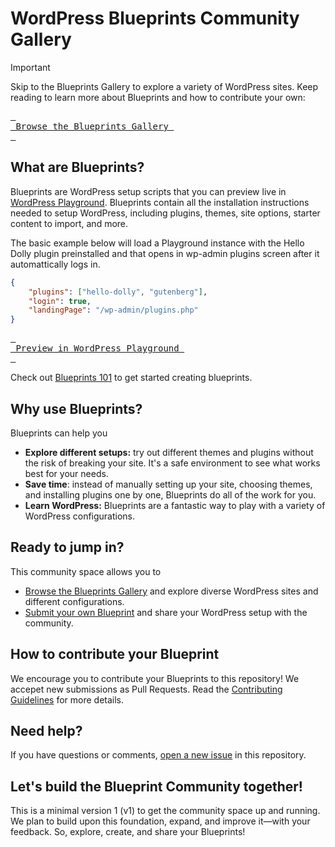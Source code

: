 # WordPress Blueprints Community Gallery

> [!IMPORTANT]  
> Skip to the Blueprints Gallery to explore a variety of WordPress sites. Keep reading to learn more about Blueprints and how to contribute your own:
> 
> [<kbd> <br> Browse the Blueprints Gallery <br> </kbd>](./GALLERY.md)

## What are Blueprints?

Blueprints are WordPress setup scripts that you can preview live in [WordPress Playground](https://w.org/playground). Blueprints contain all the installation instructions needed to setup WordPress, including plugins, themes, site options, starter content to import, and more.

The basic example below will load a Playground instance with the Hello Dolly plugin preinstalled and that opens in wp-admin plugins screen after it automattically logs in. 

```json
{
    "plugins": ["hello-dolly", "gutenberg"],
    "login": true,
    "landingPage": "/wp-admin/plugins.php"
}
```
[<kbd> <br> Preview in WordPress Playground <br> </kbd>](https://playground.wordpress.net/#%7B%22plugins%22:%5B%22hello-dolly%22,%22gutenberg%22%5D,%20%22login%22:%20true,%20%22landingPage%22:%20%22/wp-admin/plugins.php%22%20%7D)

Check out [Blueprints 101](./docs/index.md) to get started creating blueprints. 


## Why use Blueprints?

Blueprints can help you

- **Explore different setups:** try out different themes and plugins without the risk of breaking your site. It's a safe environment to see what works best for your needs.
- **Save time**: instead of manually setting up your site, choosing themes, and installing plugins one by one, Blueprints do all of the work for you.
- **Learn WordPress:** Blueprints are a fantastic way to play with a variety of WordPress configurations.

## Ready to jump in?

This community space allows you to

* [Browse the Blueprints Gallery](./GALLERY.md) and explore diverse WordPress sites and different configurations. 
* [Submit your own Blueprint](./CONTRIBUTING.md) and share your WordPress setup with the community.

## How to contribute your Blueprint

We encourage you to contribute your Blueprints to this repository! We accepet new submissions as Pull Requests. Read the [Contributing Guidelines](./CONTRIBUTING.md) for more details. 

## Need help?

If you have questions or comments, [open a new issue](https://github.com/wordpress/blueprints/issues) in this repository.

## Let's build the Blueprint Community together!

This is a minimal version 1 (v1) to get the community space up and running. We plan to build upon this foundation, expand, and improve it—with your feedback. So, explore, create, and share your Blueprints!

